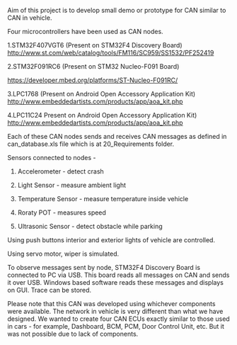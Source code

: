 Aim of this project is to develop small demo or prototype for CAN similar to CAN in vehicle.

Four microcontrollers have been used as CAN nodes.

1.STM32F407VGT6 (Present on STM32F4 Discovery Board)
http://www.st.com/web/catalog/tools/FM116/SC959/SS1532/PF252419

2.STM32F091RC6 (Present on STM32 Nucleo-F091 Board) 

https://developer.mbed.org/platforms/ST-Nucleo-F091RC/

3.LPC1768 (Present on Android Open Accessory Application Kit)
http://www.embeddedartists.com/products/app/aoa_kit.php

4.LPC11C24 Present on Android Open Accessory Application Kit)
http://www.embeddedartists.com/products/app/aoa_kit.php

Each of these CAN nodes sends and receives CAN messages as defined in can_database.xls file 
which is at 20_Requirements folder.

Sensors connected to nodes - 

1. Accelerometer - detect crash 

2. Light Sensor - measure ambient light 

3. Temperature Sensor - measure temperature inside vehicle 

4. Roraty POT - measures speed 

5. Ultrasonic Sensor - detect obstacle while parking 

Using push buttons interior and exterior lights of vehicle are controlled.

Using servo motor, wiper is simulated.
    
To observe messages sent by node, STM32F4 Discovery Board is connected to PC via USB. This board reads
all messages on CAN and sends it over USB. Windows based software reads these messages and displays
on GUI. Trace can be stored.

Please note that this CAN was developed using whichever components were available. The network in vehicle
is very different than what we have designed. We wanted to create four CAN ECUs exactly similar to those
used in cars - for example, Dashboard, BCM, PCM, Door Control Unit, etc. But it was not possible due to 
lack of components.
